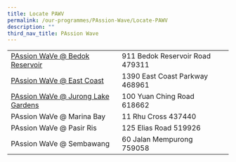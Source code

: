 ```yaml
---
title: Locate PAWV
permalink: /our-programmes/PAssion-Wave/Locate-PAWV
description: ""
third_nav_title: PAssion Wave
---
```

|| |  |
| -------- | -------- | -------- |
| [PAssion WaVe @ Bedok Reservoir](/our-programmes/PAssion-Wave/PAssionWaVe-BedokReservoir)     | 911 Bedok Reservoir Road 479311     |      
| [PAssion WaVe @ East Coast]( /our-programmes/PAssion-Wave/PAssionWaVe-EastCoast)  | 1390 East Coast Parkway 468961     |      
| [PAssion WaVe @ Jurong Lake Gardens]( /our-programmes/PAssion-Wave/PAssionWaVe-JurongLakeGardens)    | 100 Yuan Ching Road 618662    |      
| PAssion WaVe @ Marina Bay     | 11 Rhu Cross 437440    |      
| PAssion WaVe @ Pasir Ris     | 125 Elias Road 519926    |      
| PAssion WaVe @ Sembawang     | 60 Jalan Mempurong 759058     |